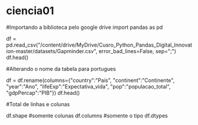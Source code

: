 # ciencia01
#Importando a biblioteca pelo google drive
import pandas as pd

df = pd.read_csv("/content/drive/MyDrive/Cusro_Python_Pandas_Digital_Innovation-master/datasets/Gapminder.csv", error_bad_lines=False, sep=";")
df.head()

#Alterando o nome da tabela para portugues

df = df.rename(columns={"country":"Pais", "continent":"Continente", "year":"Ano", "lifeExp":"Expectativa_vida", "pop":"populacao_total", "gdpPercap":"PIB"})
df.head()

#Total de linhas e colunas

df.shape
#somente colunas
df.columns
#somente o tipo
df.dtypes
